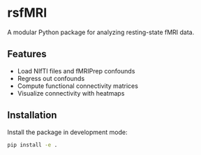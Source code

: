 # rsfMRI

A modular Python package for analyzing resting-state fMRI data.

## Features

- Load NIfTI files and fMRIPrep confounds
- Regress out confounds
- Compute functional connectivity matrices
- Visualize connectivity with heatmaps

## Installation

Install the package in development mode:

```bash
pip install -e .
